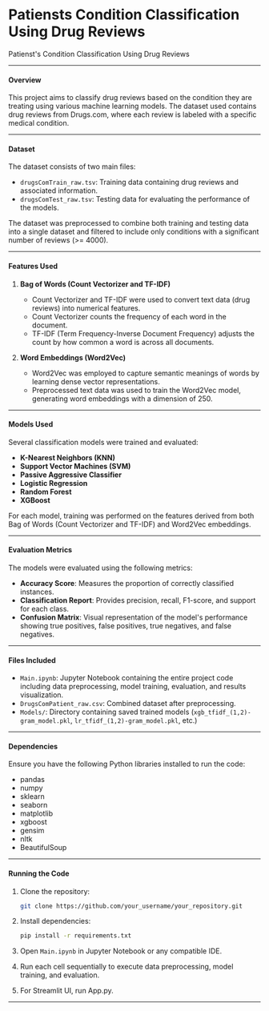 # Patiensts Condition Classification Using Drug Reviews
 Patienst's Condition Classification Using Drug Reviews

---

#### Overview

This project aims to classify drug reviews based on the condition they are treating using various machine learning models. The dataset used contains drug reviews from Drugs.com, where each review is labeled with a specific medical condition.

---

#### Dataset

The dataset consists of two main files:
- `drugsComTrain_raw.tsv`: Training data containing drug reviews and associated information.
- `drugsComTest_raw.tsv`: Testing data for evaluating the performance of the models.

The dataset was preprocessed to combine both training and testing data into a single dataset and filtered to include only conditions with a significant number of reviews (>= 4000).

---

#### Features Used

1. **Bag of Words (Count Vectorizer and TF-IDF)**
   - Count Vectorizer and TF-IDF were used to convert text data (drug reviews) into numerical features.
   - Count Vectorizer counts the frequency of each word in the document.
   - TF-IDF (Term Frequency-Inverse Document Frequency) adjusts the count by how common a word is across all documents.

2. **Word Embeddings (Word2Vec)**
   - Word2Vec was employed to capture semantic meanings of words by learning dense vector representations.
   - Preprocessed text data was used to train the Word2Vec model, generating word embeddings with a dimension of 250.

---

#### Models Used

Several classification models were trained and evaluated:

- **K-Nearest Neighbors (KNN)**
- **Support Vector Machines (SVM)**
- **Passive Aggressive Classifier**
- **Logistic Regression**
- **Random Forest**
- **XGBoost**

For each model, training was performed on the features derived from both Bag of Words (Count Vectorizer and TF-IDF) and Word2Vec embeddings.

---

#### Evaluation Metrics

The models were evaluated using the following metrics:
- **Accuracy Score**: Measures the proportion of correctly classified instances.
- **Classification Report**: Provides precision, recall, F1-score, and support for each class.
- **Confusion Matrix**: Visual representation of the model's performance showing true positives, false positives, true negatives, and false negatives.

---

#### Files Included

- `Main.ipynb`: Jupyter Notebook containing the entire project code including data preprocessing, model training, evaluation, and results visualization.
- `DrugsComPatient_raw.csv`: Combined dataset after preprocessing.
- `Models/`: Directory containing saved trained models (`xgb_tfidf_(1,2)-gram_model.pkl`, `lr_tfidf_(1,2)-gram_model.pkl`, etc.)

---

#### Dependencies

Ensure you have the following Python libraries installed to run the code:
- pandas
- numpy
- sklearn
- seaborn
- matplotlib
- xgboost
- gensim
- nltk
- BeautifulSoup

---

#### Running the Code

1. Clone the repository:
   ```bash
   git clone https://github.com/your_username/your_repository.git
   ```

2. Install dependencies:
   ```bash
   pip install -r requirements.txt
   ```

3. Open `Main.ipynb` in Jupyter Notebook or any compatible IDE.
   
4. Run each cell sequentially to execute data preprocessing, model training, and evaluation.
   
5. For Streamlit UI, run App.py.

---
